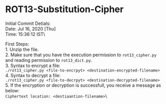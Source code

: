 # ROT13-Substitution-Cipher

Initial Commit Detials:\
  Date: Jul 16, 2020 [Thu]\
  Time: 15:36:12 IST\
  
  First Steps:\
    1. Unzip the file.\
    2. Make sure that you have the execution permission to `rot13_cipher.py`\
       and reading permission to `rot13_dict.py`.\
    3. Syntax to encrypt a file:\
        `./rot13_cipher.py <file-to-encrpyt> <destination-encrypted-filename>`\
    4. Syntax to decrypt a file:\
        `./rot13_cipher.py <file-to-decrpyt> <destination-decrypted-filename>`\
    5. If the encryption or decryption is successfull, you receive a message as below:\
        `Ciphertext location: <destiaantion-filename>`\
        
